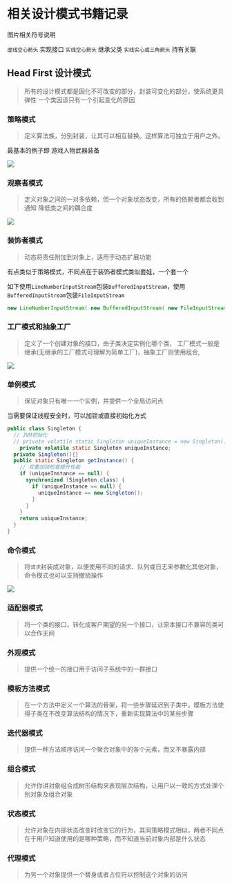 # 相关设计模式书籍记录

图片相关符号说明

`虚线空心箭头`  实现接口
`实线空心箭头`  继承父类
`实线实心或三角箭头`  持有关联

## Head First 设计模式

> 所有的设计模式都是固化不可改变的部分，封装可变化的部分，使系统更具弹性
> 一个类因该只有一个引起变化的原因

### 策略模式

> 定义算法族，分别封装，让其可以相互替换。这样算法可独立于用户之外。

最基本的例子即 游戏人物武器装备

![](http://blog-imgs.nos-eastchina1.126.net/1629170117.png)

### 观察者模式

> 定义对象之间的一对多依赖，但一个对象状态改变，所有的依赖者都会收到通知
> 降低类之间的耦合度

![](http://blog-imgs.nos-eastchina1.126.net/1629178591.png)

### 装饰者模式

> 动态将责任附加到对象上，适用于动态扩展功能

有点类似于策略模式，不同点在于装饰者模式类似套娃，一个套一个

如下使用`LineNumberInputStream`包装`BufferedInputStream`，使用`BufferedInputStream`包装`FileInputStream`

```java
new LineNumberInputStream( new BufferedInputStream( new FileInputStream()))
```

### 工厂模式和抽象工厂

> 定义了一个创建对象的接口，由子类决定实例化哪个类，
> 工厂模式一般是继承(无继承的工厂模式可理解为简单工厂)，抽象工厂则使用组合,

![](http://blog-imgs.nos-eastchina1.126.net/1629192366.png)

### 单例模式

> 保证对象只有唯一一个实例，并提供一个全局访问点

当需要保证线程安全时，可以加锁或直接初始化方式

```java
public class Singleton {
  // JVM初始化
  // private volatile static Singleton uniqueInstance = new Singleton();
	private volatile static Singleton uniqueInstance;
  private Singleton(){}
  public static Singleton getInstance() {
    // 双重加锁检查提升性能
    if (uniqueInstance == null) {
      synchronized (Singleton.class) {
        if (uniqueInstance == null) {
          uniqueInstance == new Singleton();
        }
      }
    }
    return uniqueInstance;
  }
}
```

### 命令模式

> 将`请求`封装成对象，以便使用不同的请求、队列或日志来参数化其他对象，命令模式也可以支持撤销操作

![](http://blog-imgs.nos-eastchina1.126.net/1629269257.png)

### 适配器模式

> 将一个类的接口，转化成客户期望的另一个接口，让原本接口不兼容的类可以合作无间

### 外观模式

> 提供一个统一的接口用于访问子系统中的一群接口

### 模板方法模式

> 在一个方法中定义一个算法的骨架，将一些步骤延迟到子类中，模板方法使得子类在不改变算法结构的情况下，重新实现算法中的某些步骤

### 迭代器模式

> 提供一种方法顺序访问一个聚合对象中的各个元素，而又不暴露内部

### 组合模式

> 允许你讲对象组合成树形结构来表现层次结构，让用户以一致的方式处理个别对象及组合对象

### 状态模式

> 允许对象在内部状态改变时改变它的行为，其同策略模式相似，两者不同点在于用户知道使用的是哪种策略，而不知道当前对象内部是什么状态

### 代理模式

> 为另一个对象提供一个替身或者占位符以控制这个对象的访问
